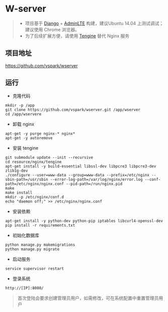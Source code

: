 # W-server


> * 项目基于 [Django](https://www.djangoproject.com/) + [AdminLTE](https://www.almsaeedstudio.com/) 构建，建议Ubuntu 14.04 上测试调试；建议使用 Chrome 浏览器。
> * 为了后续扩展方便，请使用 [Tengine](http://tengine.taobao.org/) 替代 Nginx 服务

## 项目地址
https://github.com/vspark/wserver

## 运行
* 克隆代码
```
mkdir -p /app  
git clone https://github.com/vspark/wserver.git /app/wserver
cd /app/wservere
```
* 卸载 nginx
```
apt-get -y purge nginx-* nginx*
apt-get -y autoremove
```
* 安装 tengine
```
git submodule update --init --recursive
cd resource/nginx/tengine
apt-get install -y build-essential libssl-dev libpcre3 libpcre3-dev zlib1g-dev
./configure --user=www-data --group=www-data --prefix=/etc/nginx --sbin-path=/usr/sbin --error-log-path=/var/log/nginx/error.log --conf-path=/etc/nginx/nginx.conf --pid-path=/run/nginx.pid
make
make install
mkdir -p /etc/nginx/conf.d
echo "daemon off;" >> /etc/nginx/nginx.conf  
```
* 安装依赖
```
apt-get install -y python-dev python-pip iptables libcurl4-openssl-dev
pip install -r requirements.txt  
```
* 初始化数据库
```
python manage.py makemigrations  
python manage.py migrate  
```
* 启动服务
```
service supervisor restart  
```
* 登录系统
```
http://[IP]:8000/  
```
> 首次登陆会要求创建管理员用户，如需修改，可在系统配置中重置管理员用户




